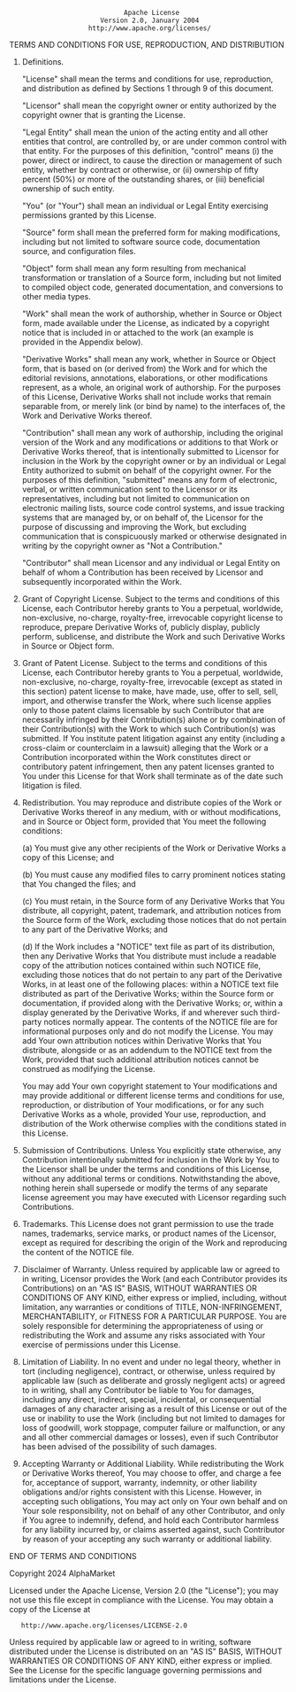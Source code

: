                                  Apache License
                           Version 2.0, January 2004
                        http://www.apache.org/licenses/

TERMS AND CONDITIONS FOR USE, REPRODUCTION, AND DISTRIBUTION

1. Definitions.

   "License" shall mean the terms and conditions for use, reproduction, and
   distribution as defined by Sections 1 through 9 of this document.

   "Licensor" shall mean the copyright owner or entity authorized by the
   copyright owner that is granting the License.

   "Legal Entity" shall mean the union of the acting entity and all other
   entities that control, are controlled by, or are under common control with
   that entity. For the purposes of this definition, "control" means (i) the
   power, direct or indirect, to cause the direction or management of such
   entity, whether by contract or otherwise, or (ii) ownership of fifty percent
   (50%) or more of the outstanding shares, or (iii) beneficial ownership of
   such entity.

   "You" (or "Your") shall mean an individual or Legal Entity exercising
   permissions granted by this License.

   "Source" form shall mean the preferred form for making modifications,
   including but not limited to software source code, documentation source, and
   configuration files.

   "Object" form shall mean any form resulting from mechanical transformation or
   translation of a Source form, including but not limited to compiled object
   code, generated documentation, and conversions to other media types.

   "Work" shall mean the work of authorship, whether in Source or Object form,
   made available under the License, as indicated by a copyright notice that is
   included in or attached to the work (an example is provided in the Appendix
   below).

   "Derivative Works" shall mean any work, whether in Source or Object form,
   that is based on (or derived from) the Work and for which the editorial
   revisions, annotations, elaborations, or other modifications represent, as a
   whole, an original work of authorship. For the purposes of this License,
   Derivative Works shall not include works that remain separable from, or
   merely link (or bind by name) to the interfaces of, the Work and Derivative
   Works thereof.

   "Contribution" shall mean any work of authorship, including the original
   version of the Work and any modifications or additions to that Work or
   Derivative Works thereof, that is intentionally submitted to Licensor for
   inclusion in the Work by the copyright owner or by an individual or Legal
   Entity authorized to submit on behalf of the copyright owner. For the
   purposes of this definition, "submitted" means any form of electronic,
   verbal, or written communication sent to the Licensor or its representatives,
   including but not limited to communication on electronic mailing lists,
   source code control systems, and issue tracking systems that are managed by,
   or on behalf of, the Licensor for the purpose of discussing and improving the
   Work, but excluding communication that is conspicuously marked or otherwise
   designated in writing by the copyright owner as "Not a Contribution."

   "Contributor" shall mean Licensor and any individual or Legal Entity on
   behalf of whom a Contribution has been received by Licensor and subsequently
   incorporated within the Work.

2. Grant of Copyright License. Subject to the terms and conditions of this
   License, each Contributor hereby grants to You a perpetual, worldwide,
   non-exclusive, no-charge, royalty-free, irrevocable copyright license to
   reproduce, prepare Derivative Works of, publicly display, publicly perform,
   sublicense, and distribute the Work and such Derivative Works in Source or
   Object form.

3. Grant of Patent License. Subject to the terms and conditions of this License,
   each Contributor hereby grants to You a perpetual, worldwide, non-exclusive,
   no-charge, royalty-free, irrevocable (except as stated in this section)
   patent license to make, have made, use, offer to sell, sell, import, and
   otherwise transfer the Work, where such license applies only to those patent
   claims licensable by such Contributor that are necessarily infringed by their
   Contribution(s) alone or by combination of their Contribution(s) with the
   Work to which such Contribution(s) was submitted. If You institute patent
   litigation against any entity (including a cross-claim or counterclaim in a
   lawsuit) alleging that the Work or a Contribution incorporated within the
   Work constitutes direct or contributory patent infringement, then any patent
   licenses granted to You under this License for that Work shall terminate as
   of the date such litigation is filed.

4. Redistribution. You may reproduce and distribute copies of the Work or
   Derivative Works thereof in any medium, with or without modifications, and in
   Source or Object form, provided that You meet the following conditions:

   (a) You must give any other recipients of the Work or Derivative Works a copy
       of this License; and

   (b) You must cause any modified files to carry prominent notices stating that
       You changed the files; and

   (c) You must retain, in the Source form of any Derivative Works that You
       distribute, all copyright, patent, trademark, and attribution notices
       from the Source form of the Work, excluding those notices that do not
       pertain to any part of the Derivative Works; and

   (d) If the Work includes a "NOTICE" text file as part of its distribution,
       then any Derivative Works that You distribute must include a readable
       copy of the attribution notices contained within such NOTICE file,
       excluding those notices that do not pertain to any part of the Derivative
       Works, in at least one of the following places: within a NOTICE text file
       distributed as part of the Derivative Works; within the Source form or
       documentation, if provided along with the Derivative Works; or, within a
       display generated by the Derivative Works, if and wherever such
       third-party notices normally appear. The contents of the NOTICE file are
       for informational purposes only and do not modify the License. You may
       add Your own attribution notices within Derivative Works that You
       distribute, alongside or as an addendum to the NOTICE text from the Work,
       provided that such additional attribution notices cannot be construed as
       modifying the License.

   You may add Your own copyright statement to Your modifications and may
   provide additional or different license terms and conditions for use,
   reproduction, or distribution of Your modifications, or for any such
   Derivative Works as a whole, provided Your use, reproduction, and
   distribution of the Work otherwise complies with the conditions stated in
   this License.

5. Submission of Contributions. Unless You explicitly state otherwise, any
   Contribution intentionally submitted for inclusion in the Work by You to the
   Licensor shall be under the terms and conditions of this License, without any
   additional terms or conditions. Notwithstanding the above, nothing herein
   shall supersede or modify the terms of any separate license agreement you may
   have executed with Licensor regarding such Contributions.

6. Trademarks. This License does not grant permission to use the trade names,
   trademarks, service marks, or product names of the Licensor, except as
   required for describing the origin of the Work and reproducing the content of
   the NOTICE file.

7. Disclaimer of Warranty. Unless required by applicable law or agreed to in
   writing, Licensor provides the Work (and each Contributor provides its
   Contributions) on an "AS IS" BASIS, WITHOUT WARRANTIES OR CONDITIONS OF ANY
   KIND, either express or implied, including, without limitation, any
   warranties or conditions of TITLE, NON-INFRINGEMENT, MERCHANTABILITY, or
   FITNESS FOR A PARTICULAR PURPOSE. You are solely responsible for determining
   the appropriateness of using or redistributing the Work and assume any risks
   associated with Your exercise of permissions under this License.

8. Limitation of Liability. In no event and under no legal theory, whether in
   tort (including negligence), contract, or otherwise, unless required by
   applicable law (such as deliberate and grossly negligent acts) or agreed to
   in writing, shall any Contributor be liable to You for damages, including any
   direct, indirect, special, incidental, or consequential damages of any
   character arising as a result of this License or out of the use or inability
   to use the Work (including but not limited to damages for loss of goodwill,
   work stoppage, computer failure or malfunction, or any and all other
   commercial damages or losses), even if such Contributor has been advised of
   the possibility of such damages.

9. Accepting Warranty or Additional Liability. While redistributing the Work or
   Derivative Works thereof, You may choose to offer, and charge a fee for,
   acceptance of support, warranty, indemnity, or other liability obligations
   and/or rights consistent with this License. However, in accepting such
   obligations, You may act only on Your own behalf and on Your sole
   responsibility, not on behalf of any other Contributor, and only if You agree
   to indemnify, defend, and hold each Contributor harmless for any liability
   incurred by, or claims asserted against, such Contributor by reason of your
   accepting any such warranty or additional liability.

END OF TERMS AND CONDITIONS


   Copyright 2024 AlphaMarket

   Licensed under the Apache License, Version 2.0 (the "License");
   you may not use this file except in compliance with the License.
   You may obtain a copy of the License at

       http://www.apache.org/licenses/LICENSE-2.0

   Unless required by applicable law or agreed to in writing, software
   distributed under the License is distributed on an "AS IS" BASIS,
   WITHOUT WARRANTIES OR CONDITIONS OF ANY KIND, either express or implied.
   See the License for the specific language governing permissions and
   limitations under the License.
